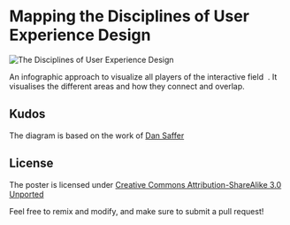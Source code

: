 # Mapping the Disciplines of User Experience Design
![The Disciplines of User Experience Design](https://raw.github.com/envisprecisely/disciplines-of-ux/master/poster.jpg)

An infographic approach to visualize all players of the interactive field  . It visualises the different areas and how they connect and overlap.

## Kudos
The diagram is based on the work of [Dan Saffer](http://www.kickerstudio.com/2008/12/the-disciplines-of-user-experience/)

## License
The poster is licensed under [Creative Commons Attribution-ShareAlike 3.0 Unported](http://creativecommons.org/licenses/by-sa/3.0/)

Feel free to remix and modify, and make sure to submit a pull request!